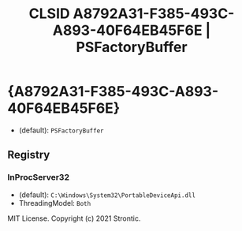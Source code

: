 ﻿---
title: "CLSID A8792A31-F385-493C-A893-40F64EB45F6E | PSFactoryBuffer"
excerpt: What is COM-Object CLSID A8792A31-F385-493C-A893-40F64EB45F6E?
---

# {A8792A31-F385-493C-A893-40F64EB45F6E}

* (default): `PSFactoryBuffer`

## Registry


### InProcServer32

* (default): `C:\Windows\System32\PortableDeviceApi.dll`
* ThreadingModel: `Both`

MIT License. Copyright (c) 2021 Strontic.



